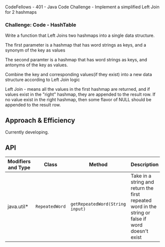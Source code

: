 #
CodeFellows - 401 - Java
Code Challenge - Implement a simplified Left Join for 2 hashmaps

### Challenge: Code - HashTable
Write a function that Left Joins two hashmaps into a single data structure.

The first parameter is a hashmap that has word strings as keys, and a synonym of the key as values

The second paramter is a hashmap that has word strings as keys, and antonyms of the key as values.

Combine the key and corresponding values(if they exist) into a new data structure according to Left Join logic

Left Join - means all the values in the first hashmap are returned, and if values exist in the "right" hashmap, they are appended to the result row. If no value exist in the right hashmap, then some flavor of NULL should be appended to the result row.

## Approach & Efficiency
Currently developing. 




## API
Modifiers and Type      | Class       | Method    | Description | Big O |
|---                    | ---         | ---     |         --- | --- |
|  java.util*      |`RepeatedWord `  | `getRepeatedWord(String input)`   | Take in a string and return the first repeated word in the string or false if word doesn't exist | Space: O(n) Time: O(n)|
